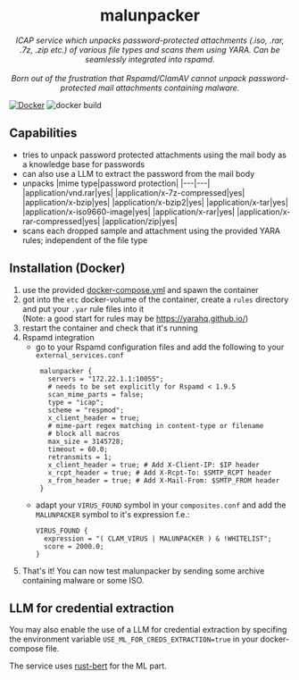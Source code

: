 <div align="center">
  <h1>malunpacker</h1>
  <em>ICAP service which unpacks password-protected attachments (.iso, .rar, .7z, .zip etc.) of various file types and scans them using YARA. Can be seamlessly integrated into rspamd.</em><br><br>
  <em>Born out of the frustration that Rspamd/ClamAV cannot unpack password-protected mail attachments containing malware.</em>
</div>

[![Docker](https://img.shields.io/badge/Docker-2496ED?logo=docker&logoColor=fff)](https://hub.docker.com/r/daschr/malunpacker) ![docker build](https://github.com/daschr/malunpacker/actions/workflows/docker-image.yml/badge.svg) 

## Capabilities
- tries to unpack password protected attachments using the mail body as a knowledge base for passwords
- can also use a LLM to extract the password from the mail body
- unpacks
  |mime type|password protection|
  |---|---|
  |application/vnd.rar|yes|
  |application/x-7z-compressed|yes|
  |application/x-bzip|yes|
  |application/x-bzip2|yes|
  |application/x-tar|yes|
  |application/x-iso9660-image|yes|
  |application/x-rar|yes|
  |application/x-rar-compressed|yes|
  |application/zip|yes|
- scans each dropped sample and attachment using the provided YARA rules; independent of the file type
## Installation (Docker)
1. use the provided [docker-compose.yml](https://github.com/daschr/malunpacker/blob/main/docker-compose.yml) and spawn the container
2. got into the `etc` docker-volume of the container, create a `rules` directory and put your `.yar` rule files into it<br>
   (Note: a good start for rules may be https://yarahq.github.io/)
3. restart the container and check that it's running
4. Rspamd integration
   * go to your Rspamd configuration files and add the following to your `external_services.conf`
     ```
      malunpacker {
        servers = "172.22.1.1:10055";
        # needs to be set explicitly for Rspamd < 1.9.5
        scan_mime_parts = false;
        type = "icap";
        scheme = "respmod";
        x_client_header = true;
        # mime-part regex matching in content-type or filename
        # block all macros
        max_size = 3145728;
        timeout = 60.0;
        retransmits = 1;
        x_client_header = true; # Add X-Client-IP: $IP header
        x_rcpt_header = true; # Add X-Rcpt-To: $SMTP_RCPT header
        x_from_header = true; # Add X-Mail-From: $SMTP_FROM header
      }
     ```
   * adapt your `VIRUS_FOUND` symbol in your `composites.conf` and add the `MALUNPACKER` symbol to it's expression f.e.:
     ```
     VIRUS_FOUND {
       expression = "( CLAM_VIRUS | MALUNPACKER ) & !WHITELIST";
       score = 2000.0;
     }
     ```
5. That's it! You can now test malunpacker by sending some archive containing malware or some ISO.
## LLM for credential extraction
You may also enable the use of a LLM for credential extraction by specifing the environment variable `USE_ML_FOR_CREDS_EXTRACTION=true` in your docker-compose file.

The service uses [rust-bert](https://github.com/guillaume-be/rust-bert) for the ML part.
